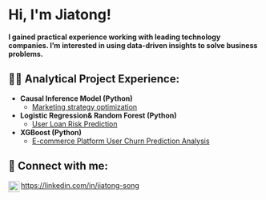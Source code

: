 <h1>Hi, I'm Jiatong! <br/> </h1>
  
<b>I gained practical experience working with leading technology companies. I’m interested in using data-driven insights to solve business problems.</b>
<h2>👨‍💻 Analytical Project Experience:</h2>

- <b>Causal Inference Model (Python)</b>
  - [Marketing strategy optimization](https://github.com/JiatongSong/Marketing-strategy-optimization/blob/main/Marketing%20strategy%20optimization.ipynb)
- <b>Logistic Regression& Random Forest (Python) </b>
  - [User Loan Risk Prediction](https://github.com/JiatongSong/Customer-Loan-Risk-Analysis/blob/main/Customer%20Loan%20Risk.ipynb) 
- <b>XGBoost (Python)</b>
  - [E-commerce Platform User Churn Prediction Analysis](https://github.com/JiatongSong/E-commerce-Platform-User-Churn-Prediction-Analysis/blob/main/%E7%94%B5%E5%95%86%E5%B9%B3%E5%8F%B0%E7%94%A8%E6%88%B7%E6%B5%81%E5%A4%B1%E9%A2%84%E6%B5%8B%E5%88%86%E6%9E%90_ChurnAnalysis.ipynb)


<h2> 🤳 Connect with me:</h2>

<img align="left" alt="JoshMadakor | LinkedIn" width="22px" src="https://cdn.jsdelivr.net/npm/simple-icons@v3/icons/linkedin.svg" />https://linkedin.com/in/jiatong-song

<!--
**joshmadakor1/joshmadakor1** is a ✨ _special_ ✨ repository because its `README.md` (this file) appears on your GitHub profile.

Here are some ideas to get you started:

- 🔭 I’m currently working on ...
- 🌱 I’m currently learning ...
- 👯 I’m looking to collaborate on ...
- 🤔 I’m looking for help with ...
- 💬 Ask me about ...
- 📫 How to reach me: ...
- 😄 Pronouns: ...
- ⚡ Fun fact: ...
-->
